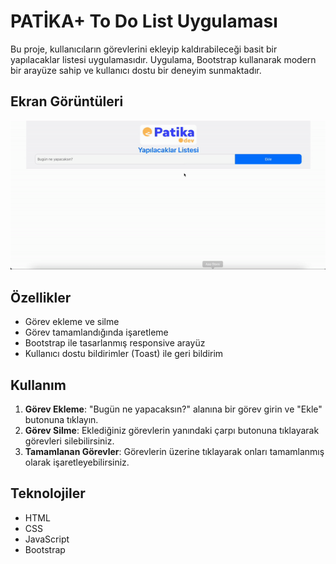 # PATİKA+ To Do List Uygulaması

Bu proje, kullanıcıların görevlerini ekleyip kaldırabileceği basit bir yapılacaklar listesi uygulamasıdır. Uygulama, Bootstrap kullanarak modern bir arayüze sahip ve kullanıcı dostu bir deneyim sunmaktadır.

## Ekran Görüntüleri
  ![To Do List](./img/to-do-list.gif)

## Özellikler

- Görev ekleme ve silme
- Görev tamamlandığında işaretleme
- Bootstrap ile tasarlanmış responsive arayüz
- Kullanıcı dostu bildirimler (Toast) ile geri bildirim

## Kullanım

1. **Görev Ekleme**: "Bugün ne yapacaksın?" alanına bir görev girin ve "Ekle" butonuna tıklayın.
2. **Görev Silme**: Eklediğiniz görevlerin yanındaki çarpı butonuna tıklayarak görevleri silebilirsiniz.
3. **Tamamlanan Görevler**: Görevlerin üzerine tıklayarak onları tamamlanmış olarak işaretleyebilirsiniz.

## Teknolojiler

- HTML
- CSS
- JavaScript
- Bootstrap

